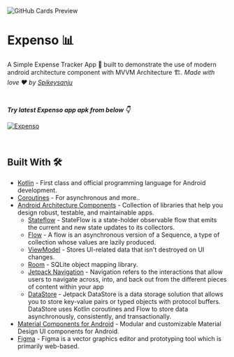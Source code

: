 ![GitHub Cards Preview](https://github.com/Spikeysanju/Expenso/blob/master/art/EXPENSO-ANDROID.png?raw=true)

# Expenso 📊
A Simple Expense Tracker App 📱 built to demonstrate the use of modern android architecture component with MVVM Architecture 🏗. *Made with love ❤️ by [Spikeysanju](https://github.com/Spikeysanju)*

<br />

***Try latest Expenso app apk from below 👇***

[![Expenso](https://img.shields.io/badge/Expenso-APK-black.svg?style=for-the-badge&logo=android)](https://github.com/Spikeysanju/Expenso/releases/download/v1.0.0-alpha01/Expenso.apk)

<br />

## Built With 🛠
- [Kotlin](https://kotlinlang.org/) - First class and official programming language for Android development.
- [Coroutines](https://kotlinlang.org/docs/reference/coroutines-overview.html) - For asynchronous and more..
- [Android Architecture Components](https://developer.android.com/topic/libraries/architecture) - Collection of libraries that help you design robust, testable, and maintainable apps.
  - [Stateflow](https://developer.android.com/kotlin/flow/stateflow-and-sharedflow) - StateFlow is a state-holder observable flow that emits the current and new state updates to its collectors. 
  - [Flow](https://kotlinlang.org/docs/reference/coroutines/flow.html) - A flow is an asynchronous version of a Sequence, a type of collection whose values are lazily produced.
  - [ViewModel](https://developer.android.com/topic/libraries/architecture/viewmodel) - Stores UI-related data that isn't destroyed on UI changes. 
  - [Room](https://developer.android.com/topic/libraries/architecture/room) - SQLite object mapping library.
  - [Jetpack Navigation](https://developer.android.com/guide/navigation) - Navigation refers to the interactions that allow users to navigate across, into, and back out from the different pieces of content within your app
  - [DataStore](https://developer.android.com/topic/libraries/architecture/datastore) - Jetpack DataStore is a data storage solution that allows you to store key-value pairs or typed objects with protocol buffers. DataStore uses Kotlin coroutines and Flow to store data asynchronously, consistently, and transactionally.
- [Material Components for Android](https://github.com/material-components/material-components-android) - Modular and customizable Material Design UI components for Android.
- [Figma](https://figma.com/) - Figma is a vector graphics editor and prototyping tool which is primarily web-based.

<br />

